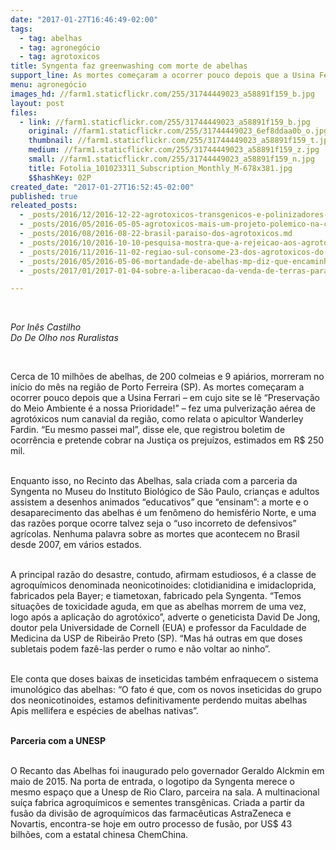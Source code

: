 ```yaml
---
date: "2017-01-27T16:46:49-02:00"
tags:
  - tag: abelhas
  - tag: agronegócio
  - tag: agrotoxicos
title: Syngenta faz greenwashing com morte de abelhas
support_line: As mortes começaram a ocorrer pouco depois que a Usina Ferrari fez uma pulverização aérea de agrotóxicos num canavial da região
menu: agronegócio
images_hd: //farm1.staticflickr.com/255/31744449023_a58891f159_b.jpg
layout: post
files:
  - link: //farm1.staticflickr.com/255/31744449023_a58891f159_b.jpg
    original: //farm1.staticflickr.com/255/31744449023_6ef8ddaa0b_o.jpg
    thumbnail: //farm1.staticflickr.com/255/31744449023_a58891f159_t.jpg
    medium: //farm1.staticflickr.com/255/31744449023_a58891f159_z.jpg
    small: //farm1.staticflickr.com/255/31744449023_a58891f159_n.jpg
    title: Fotolia_101023311_Subscription_Monthly_M-678x381.jpg
    $$hashKey: 02P
created_date: "2017-01-27T16:52:45-02:00"
published: true
releated_posts:
  - _posts/2016/12/2016-12-22-agrotoxicos-transgenicos-e-polinizadores-marcam-evento-sobre-diversidade-biologica.md
  - _posts/2016/05/2016-05-05-agrotoxicos-mais-um-projeto-polemico-na-camara.md
  - _posts/2016/08/2016-08-22-brasil-paraiso-dos-agrotoxicos.md
  - _posts/2016/10/2016-10-10-pesquisa-mostra-que-a-rejeicao-aos-agrotoxicos-ganhou-a-consciencia-da-populacao.md
  - _posts/2016/11/2016-11-02-regiao-sul-consome-23-dos-agrotoxicos-do-pais-parana-so-perde-para-sp-e-mt.md
  - _posts/2016/05/2016-05-06-mortandade-de-abelhas-mp-diz-que-encaminhara-providencias-junto-ao-governo-do-estado-do-rs.md
  - _posts/2017/01/2017-01-04-sobre-a-liberacao-da-venda-de-terras-para-estrangeiros-no-brasil.md

---
```

<p>&nbsp;</p>

<p><em>Por In&ecirc;s Castilho<br />
Do De Olho nos Ruralistas &nbsp;</em></p>

<p>&nbsp;</p>

<p>Cerca de 10 milh&otilde;es de abelhas, de 200 colmeias e 9 api&aacute;rios, morreram no in&iacute;cio do m&ecirc;s na regi&atilde;o de Porto Ferreira (SP). As mortes come&ccedil;aram a ocorrer pouco depois que a Usina Ferrari &ndash; em cujo site se l&ecirc; &ldquo;Preserva&ccedil;&atilde;o do Meio Ambiente &eacute; a nossa Prioridade!&rdquo; &ndash; fez uma pulveriza&ccedil;&atilde;o a&eacute;rea de agrot&oacute;xicos num canavial da regi&atilde;o, como relata o apicultor Wanderley Fardin. &ldquo;Eu mesmo passei mal&rdquo;, disse ele, que registrou boletim de ocorr&ecirc;ncia e pretende cobrar na Justi&ccedil;a os preju&iacute;zos, estimados em R$ 250 mil.</p>

<p><br />
Enquanto isso, no Recinto das Abelhas, sala criada com a parceria da Syngenta no Museu do Instituto Biol&oacute;gico de S&atilde;o Paulo, crian&ccedil;as e adultos assistem a desenhos animados &ldquo;educativos&rdquo; que &ldquo;ensinam&rdquo;: a morte e o desaparecimento das abelhas &eacute; um fen&ocirc;meno do hemisf&eacute;rio Norte, e uma das raz&otilde;es porque ocorre talvez seja o &ldquo;uso incorreto de defensivos&rdquo; agr&iacute;colas. Nenhuma palavra sobre as mortes que acontecem no Brasil desde 2007, em v&aacute;rios estados.</p>

<p><br />
A principal raz&atilde;o do desastre, contudo, afirmam estudiosos, &eacute; a classe de agroqu&iacute;micos denominada neonicotinoides: clotidianidina e imidacloprida, fabricados pela Bayer; e tiametoxan, fabricado pela Syngenta. &ldquo;Temos situa&ccedil;&otilde;es de toxicidade aguda, em que as abelhas morrem de uma vez, logo ap&oacute;s a aplica&ccedil;&atilde;o do agrot&oacute;xico&rdquo;, adverte o geneticista David De Jong, doutor pela Universidade de Cornell (EUA) e professor da Faculdade de Medicina da USP de Ribeir&atilde;o Preto (SP). &ldquo;Mas h&aacute; outras em que doses subletais podem faz&ecirc;-las perder o rumo e n&atilde;o voltar ao ninho&rdquo;.</p>

<p><br />
Ele conta que doses baixas de inseticidas tamb&eacute;m enfraquecem o sistema imunol&oacute;gico das abelhas: &ldquo;O fato &eacute; que, com os novos inseticidas do grupo dos neonicotinoides, estamos definitivamente perdendo muitas abelhas Apis mellifera e esp&eacute;cies de abelhas nativas&rdquo;.</p>

<p><br />
<strong>Parceria com a UNESP</strong></p>

<p><br />
O Recanto das Abelhas foi inaugurado pelo governador Geraldo Alckmin em maio de 2015. Na porta de entrada, o logotipo da Syngenta merece o mesmo espa&ccedil;o que a Unesp de Rio Claro, parceira na sala. A multinacional su&iacute;&ccedil;a fabrica agroqu&iacute;micos e sementes transg&ecirc;nicas. Criada a partir da fus&atilde;o da divis&atilde;o de agroqu&iacute;micos das farmac&ecirc;uticas AstraZeneca e Novartis, encontra-se hoje em outro processo de fus&atilde;o, por US$ 43 bilh&otilde;es, com a estatal chinesa ChemChina.</p>
